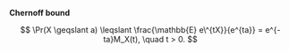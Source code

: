 **Chernoff bound**

$$
\Pr(X \geqslant a) \leqslant \frac{\mathbb{E} e\^{tX}}{e^{ta}} = e^{-ta}M_X(t), \quad t > 0.
$$